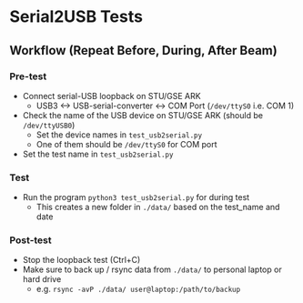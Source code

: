 # Serial2USB Tests

## Workflow (Repeat Before, During, After Beam)

### Pre-test
- Connect serial-USB loopback on STU/GSE ARK
  - USB3 <-> USB-serial-converter <-> COM Port (`/dev/ttyS0` i.e. COM 1)
- Check the name of the USB device on STU/GSE ARK (should be `/dev/ttyUSB0`)
  - Set the device names in `test_usb2serial.py`
  - One of them should be `/dev/ttyS0` for COM port
- Set the test name in `test_usb2serial.py`

### Test
- Run the program `python3 test_usb2serial.py` for during test
  - This creates a new folder in `./data/` based on the test_name and date

### Post-test
- Stop the loopback test (Ctrl+C)
- Make sure to back up / rsync data from `./data/` to personal laptop or hard drive
  - e.g. `rsync -avP ./data/ user@laptop:/path/to/backup`
